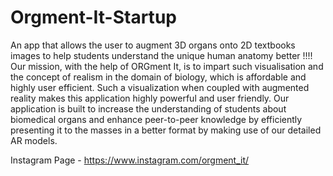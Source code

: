 # Orgment-It-Startup

An app that allows the user to augment 3D organs onto 2D textbooks images to help students understand the unique human anatomy better !!!!
Our mission, with the help of ORGment It, is to impart such visualisation and the concept of realism in the domain of biology, which is affordable and highly user efficient. Such a visualization when coupled with augmented reality makes this application highly powerful and user friendly. 
Our application is built to increase the understanding of students about biomedical organs and enhance peer-to-peer knowledge by efficiently presenting it to the masses in a better format by making use of our detailed AR models.

Instagram Page - https://www.instagram.com/orgment_it/